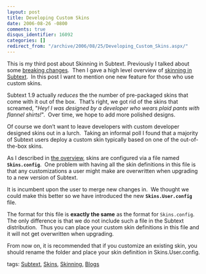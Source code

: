 ```yaml
---
layout: post
title: Developing Custom Skins
date: 2006-08-26 -0800
comments: true
disqus_identifier: 16092
categories: []
redirect_from: "/archive/2006/08/25/Developing_Custom_Skins.aspx/"
---
```


This is my third post about Skinning in Subtext. Previously I talked
about some [breaking
changes](https://haacked.com/archive/2006/08/26/Subtext_Skinning_Changes.aspx). 
Then I gave a high level overview of [skinning in
Subtext](https://haacked.com/archive/2006/08/26/Mile_High_Overview_Of_Subtext_Skinning.aspx). 
In this post I want to mention one new feature for those who use custom
skins.

Subtext 1.9 actually *reduces* the the number of pre-packaged skins that
come with it out of the box.  That’s right, we got rid of the skins that
screamed, "*Hey! I was designed by a developer who wears plaid
pants with flannel shirts!*".  Over time, we hope to add more polished
designs.

Of course we don’t want to leave developers with custom developer
designed skins out in a lurch.  Taking an informal poll I found that a
majority of Subtext users deploy a custom skin typically based on one of
the out-of-the-box skins. 

As I described in [the
overview](https://haacked.com/archive/2006/08/26/Mile_High_Overview_Of_Subtext_Skinning.aspx),
skins are configured via a file named **`Skins.config`**.  One problem
with having all the skin definitions in this file is that any
customizations a user might make are overwritten when upgrading to a new
version of Subtext.

It is incumbent upon the user to merge new changes in.  We thought we
could make this better so we have introduced the new
**`Skins.User.config`** file.

The format for this file is **exactly the same** as the format for
`Skins.config`.  The only difference is that we do not include such a
file in the Subtext distribution.  Thus you can place your custom skin
definitions in this file and it will not get overwritten when upgrading.

From now on, it is recommended that if you customize an existing skin,
you should rename the folder and place your skin definition in
Skins.User.config.

tags: [Subtext](http://technorati.com/tag/Subtext),
[Skins](http://technorati.com/tag/Skins),
[Skinning](http://technorati.com/tag/Skinning),
[Blogs](http://technorati.com/tag/Blogs)


